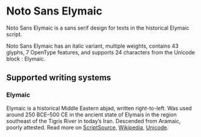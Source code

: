 
# Noto Sans Elymaic

Noto Sans Elymaic is a sans serif design for texts in the historical Elymaic script. 

Noto Sans Elymaic has an italic variant, multiple weights, contains 43 glyphs, 7 OpenType features, and supports 24 characters from the Unicode block : Elymaic.


## Supported writing systems


### Elymaic

Elymaic is a historical Middle Eastern abjad, written right-to-left. Was used around 250 BCE–500 CE in the ancient state of Elymais in the region southeast of the Tigris River in today’s Iran. Descended from Aramaic, poorly attested. Read more on [ScriptSource](https://scriptsource.org/scr/Elym), [Wikipedia](https://en.wikipedia.org/wiki/ISO_15924:Elym), [Unicode](https://www.unicode.org/versions/Unicode13.0.0/ch10.pdf#G41970).

